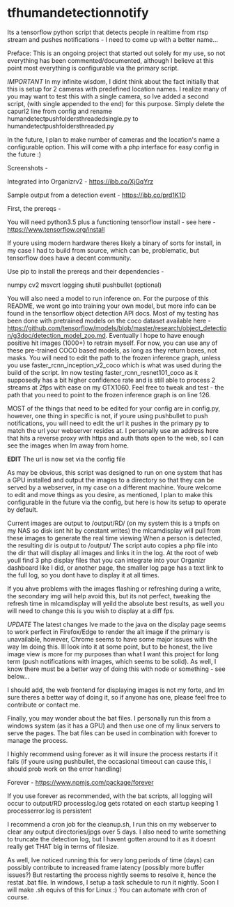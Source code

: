 # tfhumandetectionnotify
Its a tensorflow python script that detects people in realtime from rtsp stream and pushes notifications - I need to come up with a better name...

Preface: This is an ongoing project that started out solely for my use, so not everything has been commented/documented, although I believe at this point most everything is configurable via the primary script.

*IMPORTANT* In my infinite wisdom, I didnt think about the fact initially that this is setup for 2 cameras with predefined location names. I realize many of you may want to test this with a single camera, so Ive added a second script, (with single appended to the end) for this purpose. Simply delete the capurl2 line from config and rename humandetectpushfoldersthreadedsingle.py to humandetectpushfoldersthreaded.py

In the future, I plan to make number of cameras and the location's name a configurable option. This will come with a php interface for easy config in the future :)

Screenshots - 

Integrated into Organizrv2 - https://ibb.co/XjGqYrz

Sample output from a detection event - https://ibb.co/prd1K1D

First, the prereqs -

You will need python3.5 plus a functioning tensorflow install - see here - https://www.tensorflow.org/install

If youre using modern hardware theres likely a binary of sorts for install, in my case I had to build from source, which can be, problematic, but tensorflow does have a decent community.

Use pip to install the prereqs and their dependencies -

numpy
cv2
msvcrt
logging
shutil
pushbullet (optional)

You will also need a model to run inference on. For the purpose of this README, we wont go into training your own model, but more info can be found in the tensorflow object detection API docs. Most of my testing has been done with pretrained models on the coco dataset available here - https://github.com/tensorflow/models/blob/master/research/object_detection/g3doc/detection_model_zoo.md. Eventually I hope to have enough positive hit images (1000+) to retrain myself. For now, you can use any of these pre-trained COCO based models, as long as they return boxes, not masks. You will need to edit the path to the frozen inference graph, unless you use faster_rcnn_inception_v2_coco which is what was used during the build of the script. Im now testing faster_rcnn_resnet101_coco as it supposedly has a bit higher confidence rate and is still able to process 2 streams at 2fps with ease on my GTX1060. Feel free to tweak and test - the path that you need to point to the frozen inference graph is on line 126.

MOST of the things that need to be edited for your config are in config.py, however, one thing in specific is not, if youre using pushbullet to push notifications, you will need to edit the url it pushes in the primary py to match the url your webserver resides at. I personally use an address here that hits a reverse proxy with https and auth thats open to the web, so I can see the images when Im away from home.

**EDIT** The url is now set via the config file

As may be obvious, this script was designed to run on one system that has a GPU installed and output the images to a directory so that they can be served by a webserver, in my case on a different machine. Youre welcome to edit and move things as you desire, as mentioned, I plan to make this configurable in the future via the config, but here is how its setup to operate by default.

Current images are output to /output/RD/ (on my system this is a tmpfs on my NAS so disk isnt hit by constant writes) the mlcamdisplay will pull from these images to generate the real time viewing
When a person is detected, the resulting dir is output to /output/
The script auto copies a php file into the dir that will display all images and links it in the log.
At the root of web youll find 3 php display files that you can integrate into your Organizr dashboard like I did, or another page, the smaller log page has a text link to the full log, so you dont have to display it at all times.

If you ahve problems with the images flashing or refreshing during a write, the secondary img will help avoid this, but its not perfect, tweaking the refresh time in mlcamdisplay will yeild the absolute best results, as well you will need to change this is you wish to display at a diff fps.

*UPDATE* The latest changes Ive made to the java on the display page seems to work perfect in Firefox/Edge to render the alt image if the primary is unavailable, however,  Chrome seems to have some major issues with the way Im doing this. Ill look into it at some point, but to be honest, the live image view is more for my purposes than what I want this project for long term (push notifications with images, which seems to be solid). As well, I know there must be a better way of doing this with node or something - see below...

I should add, the web frontend for displaying images is not my forte, and Im sure theres a better way of doing it, so if anyone has one, please feel free to contribute or contact me.

Finally, you may wonder about the bat files. I personally run this from a windows system (as it has a GPU) and then use one of my linux servers to serve the pages. The bat files can be used in combination with forever to manage the process.

I highly recommend using forever as it will insure the process restarts if it fails (if youre using pushbullet, the occasional timeout can cause this, I should prob work on the error handling)

Forever - https://www.npmjs.com/package/forever

If you use forever as recommended, with the bat scripts, all logging will occur to output/RD
processlog.log gets rotated on each startup keeping 1 
processerror.log is persistent

I recommend a cron job for the cleanup.sh, I run this on my webserver to clear any output directories/jpgs over 5 days. I also need to write something to truncate the detection log, but I havent gotten around to it as it doesnt really get THAT big in terms of filesize.

As well, Ive noticed running this for very long periods of time (days) can possibly contribute to increased frame latency (possibly more buffer issues?) But restarting the process nightly seems to resolve it, hence the restat .bat file. In windows, I setup a task schedule to run it nightly. Soon I will make .sh equivs of this for Linux :) You can automate with cron of course.
